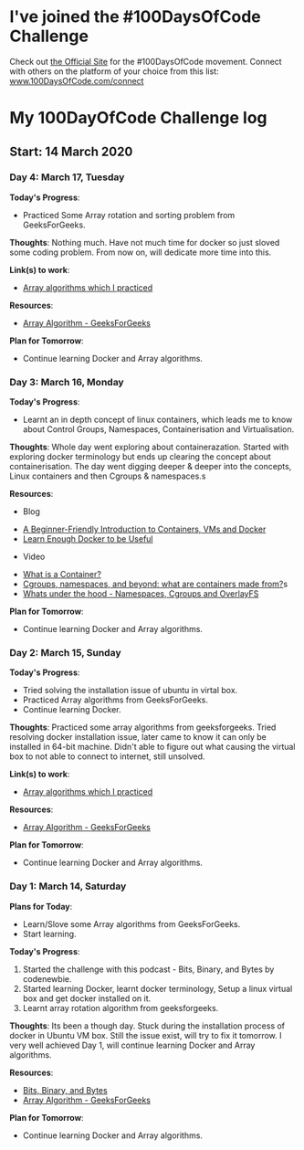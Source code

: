 # I've joined the #100DaysOfCode Challenge
Check out [the Official Site](http://100daysofcode.com/) for the #100DaysOfCode movement. Connect with others on the platform of your choice from this list: www.100DaysOfCode.com/connect

# My 100DayOfCode Challenge log
## Start: 14 March 2020

### Day 4: March 17, Tuesday

**Today's Progress**:
* Practiced Some Array rotation and sorting problem from GeeksForGeeks.

**Thoughts**: 
    Nothing much. Have not much time for docker so just sloved some coding problem. From now on, will dedicate more time into this.

**Link(s) to work**:
* [Array algorithms which I practiced](https://github.com/chandan-24/coding-practice/tree/master/array)

**Resources**:
* [Array Algorithm - GeeksForGeeks](https://www.geeksforgeeks.org/array-data-structure/)

**Plan for Tomorrow**:
* Continue learning Docker and Array algorithms.

### Day 3: March 16, Monday

**Today's Progress**:
* Learnt an in depth concept of linux containers, which leads me to know about Control Groups, Namespaces, Containerisation and Virtualisation.

**Thoughts**: Whole day went exploring about containerazation. Started with exploring docker terminology but ends up clearing the concept about containerisation. The day went digging deeper & deeper into the concepts, Linux containers and then Cgroups & namespaces.s

**Resources**:
* Blog
- [A Beginner-Friendly Introduction to Containers, VMs and Docker](https://www.freecodecamp.org/news/a-beginner-friendly-introduction-to-containers-vms-and-docker-79a9e3e119b/)
- [Learn Enough Docker to be Useful](https://towardsdatascience.com/learn-enough-docker-to-be-useful-b7ba70caeb4b)

* Video
- [What is a Container?](https://www.youtube.com/watch?v=EnJ7qX9fkcU)
- [Cgroups, namespaces, and beyond: what are containers made from?](https://www.youtube.com/watch?v=sK5i-N34im8&t=37s)s
- [Whats under the hood - Namespaces, Cgroups and OverlayFS](https://www.youtube.com/watch?v=2ZdJ_3sBr6A)

**Plan for Tomorrow**:
* Continue learning Docker and Array algorithms.

### Day 2: March 15, Sunday

**Today's Progress**:
* Tried solving the installation issue of ubuntu in virtal box.
* Practiced Array algorithms from GeeksForGeeks.
* Continue learning Docker.

**Thoughts**: 
    Practiced some array algorithms from geeksforgeeks. Tried resolving docker installation issue, later came to know it can only be installed in 64-bit machine. Didn't able to figure out what causing the virtual box to not able to connect to internet, still unsolved.

**Link(s) to work**:
* [Array algorithms which I practiced](https://github.com/chandan-24/coding-practice/tree/master/array)

**Resources**:
* [Array Algorithm - GeeksForGeeks](https://www.geeksforgeeks.org/array-data-structure/)

**Plan for Tomorrow**:
* Continue learning Docker and Array algorithms.


### Day 1: March 14, Saturday

**Plans for Today**:
* Learn/Slove some Array algorithms from GeeksForGeeks.
* Start learning.

**Today's Progress**:
1. Started the challenge with this podcast - Bits, Binary, and Bytes by codenewbie.
2. Started learning Docker, learnt docker terminology, Setup a linux virtual box and get docker installed on it.
3. Learnt array rotation algorithm from geeksforgeeks.

**Thoughts**:
    Its been a though day. Stuck during the installation process of docker in Ubuntu VM box. Still the issue exist, will try to fix it tomorrow. I very well achieved Day 1, will continue learning Docker and Array algorithms.

**Resources**:
* [Bits, Binary, and Bytes](https://www.codenewbie.org/basecs/3)
* [Array Algorithm - GeeksForGeeks](https://www.geeksforgeeks.org/array-data-structure/)

**Plan for Tomorrow**:
* Continue learning Docker and Array algorithms.